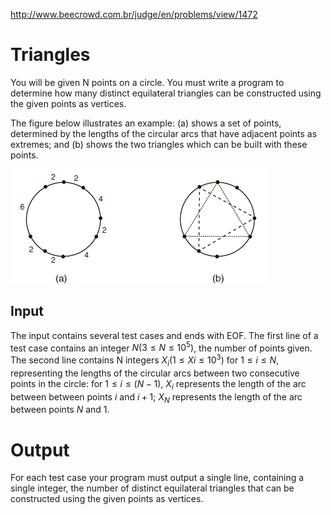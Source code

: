 http://www.beecrowd.com.br/judge/en/problems/view/1472

# Triangles

You will be given N points on a circle. You must write a program to determine
how many distinct equilateral triangles can be constructed using the given
points as vertices.

The figure below illustrates an example: (a) shows a set of points, determined
by the lengths of the circular arcs that have adjacent points as extremes; and
(b) shows the two triangles which can be built with these points.

![](imgs/UOJ_1472.png)
## Input

The input contains several test cases and ends with EOF. The first line of a
test case contains an integer $N (3 \leq N \leq 10^5)$, the number of points
given. The second line contains N integers $X_i (1 \leq Xi \leq 10^3)$ for $1
\leq i \leq N$, representing the lengths of the circular arcs between two
consecutive points in the circle: for $1 \leq i \leq (N − 1)$, $X_i$
represents the length of the arc between between points $i$ and $i + 1$; $X_N$
represents the length of the arc between points $N$ and 1.

# Output

For each test case your program must output a single line, containing a single
integer, the number of distinct equilateral triangles that can be constructed
using the given points as vertices.
